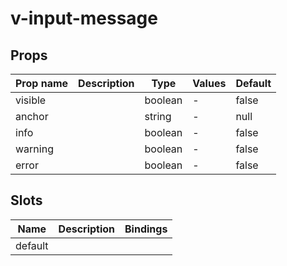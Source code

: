 # v-input-message

## Props

| Prop name | Description | Type    | Values | Default |
| --------- | ----------- | ------- | ------ | ------- |
| visible   |             | boolean | -      | false   |
| anchor    |             | string  | -      | null    |
| info      |             | boolean | -      | false   |
| warning   |             | boolean | -      | false   |
| error     |             | boolean | -      | false   |

## Slots

| Name    | Description | Bindings |
| ------- | ----------- | -------- |
| default |             |          |
